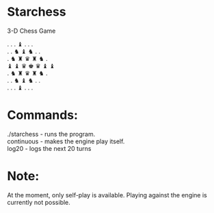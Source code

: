 # Starchess
3-D Chess Game

. . . ♝ . . . <br/>
. . ♞ ♝ ♞ . . <br/>
. ♞ ♜ ♛ ♜ ♞ . <br/>
♝ ♝ ♛ ♚ ♛ ♝ ♝ <br/>
. ♞ ♜ ♛ ♜ ♞ . <br/>
. . ♞ ♝ ♞ . . <br/>
. . . ♝ . . . <br/>

# Commands:
./starchess - runs the program.<br/>
continuous - makes the engine play itself.<br/>
log20 - logs the next 20 turns<br/>

# Note:
At the moment, only self-play is available. Playing against the engine is currently not possible.<br/>

